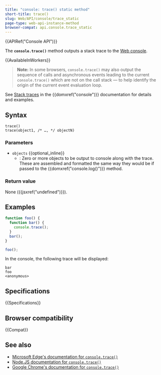 ```yaml
---
title: "console: trace() static method"
short-title: trace()
slug: Web/API/console/trace_static
page-type: web-api-instance-method
browser-compat: api.console.trace_static
---
```


{{APIRef("Console API")}}

The **`console.trace()`** method outputs a stack trace to the
[Web console](https://firefox-source-docs.mozilla.org/devtools-user/web_console/index.html).

{{AvailableInWorkers}}

> **Note:** In some browsers, `console.trace()` may also output the sequence of calls and asynchronous events leading to the current `console.trace()` which are not on the call stack — to help identify the origin of the current event evaluation loop.

See [Stack traces](/en-US/docs/Web/API/console#stack_traces) in the
{{domxref("console")}} documentation for details and examples.

## Syntax

```js-nolint
trace()
trace(object1, /* …, */ objectN)
```

### Parameters

- `objects` {{optional_inline}}
  - : Zero or more objects to be output to console along with the trace. These are
    assembled and formatted the same way they would be if passed to the
    {{domxref("console.log()")}} method.

### Return value

None ({{jsxref("undefined")}}).

## Examples

```js
function foo() {
  function bar() {
    console.trace();
  }
  bar();
}

foo();
```

In the console, the following trace will be displayed:

```plain
bar
foo
<anonymous>
```

## Specifications

{{Specifications}}

## Browser compatibility

{{Compat}}

## See also

- [Microsoft Edge's documentation for `console.trace()`](https://learn.microsoft.com/en-us/microsoft-edge/devtools-guide-chromium/console/api#trace)
- [Node.JS documentation for `console.trace()`](https://nodejs.org/docs/latest/api/console.html#consoletracemessage-args)
- [Google Chrome's documentation for `console.trace()`](https://developer.chrome.com/docs/devtools/console/api/#trace)
